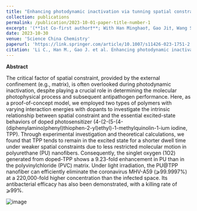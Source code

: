 ```yaml
---
title: "Enhancing photodynamic inactivation via tunning spatial constraint on photosensitizer"
collection: publications
permalink: /publication/2023-10-01-paper-title-number-1
excerpt: '(**1st Co-first author†**; With Han Minghao†, Gao Ji†, Wang Shuxian†) The study investigates how spatial constraints in different polymer matrices affect the photophysical behavior and antipathogen performance of a doped photosensitizer, demonstrating significant enhancements in singlet oxygen generation and pathogen elimination in polyurethane nanofibers compared to polyvinylchloride.'
date: 2023-10-30
venue: 'Science China Chemistry'
paperurl: 'https://link.springer.com/article/10.1007/s11426-023-1751-2'
citation: 'Li C., Han M., Gao J. et al. Enhancing photodynamic inactivation via tunning spatial constraint on photosensitizer. Sci. China Chem. 67, 652–663 (2024). https://doi.org/10.1007/s11426-023-1751-2'
---
```


**Abstract**

The critical factor of spatial constraint, provided by the external confinement (e.g., matrix), is often overlooked during photodynamic inactivation, despite playing a crucial role in determining the molecular photophysical process and subsequent antipathogen performance. Here, as a proof-of-concept model, we employed two types of polymers with varying interaction energies with dopants to investigate the intrinsic relationship between spatial constraint and the essential excited-state behaviors of doped photosensitizer (4-(2-(5-(4-(diphenylamino)phenyl)thiophen-2-yl)ethyl)-1-methylquinolin-1-ium iodine, TPP). Through experimental investigation and theoretical calculations, we found that TPP tends to remain in the excited state for a shorter dwell time under weaker spatial constraints due to less restricted molecular motion in polyurethane (PU) nanofibers. Consequently, the singlet oxygen (1O2) generated from doped-TPP shows a 9.23-fold enhancement in PU than in the polyvinylchloride (PVC) matrix. Under light irradiation, the PU@TPP nanofiber can efficiently eliminate the coronavirus MHV-A59 (⩾99.9997%) at a 220,000-fold higher concentration than the infected space. Its antibacterial efficacy has also been demonstrated, with a killing rate of ⩾99%.

![image](https://github.com/user-attachments/assets/a94c3dc1-c0ce-49b9-b88a-9bb3fd3ae5ff)
